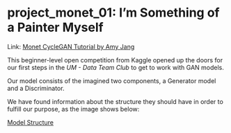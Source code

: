 # project_monet_01: I’m Something of a Painter Myself

Link: [Monet CycleGAN Tutorial by Amy Jang](https://www.kaggle.com/code/amyjang/monet-cyclegan-tutorial)

This beginner-level open competition from Kaggle opened up the doors for our first steps in the _UM - Data Team Club_ to get to work with GAN models.

Our model consists of the imagined two components, a Generator model and a Discriminator.

We have found information about the structure they should have in order to fulfill our purpose, as the image shows below:

[Model Structure](https://imgur.com/a/1YJC16J)
